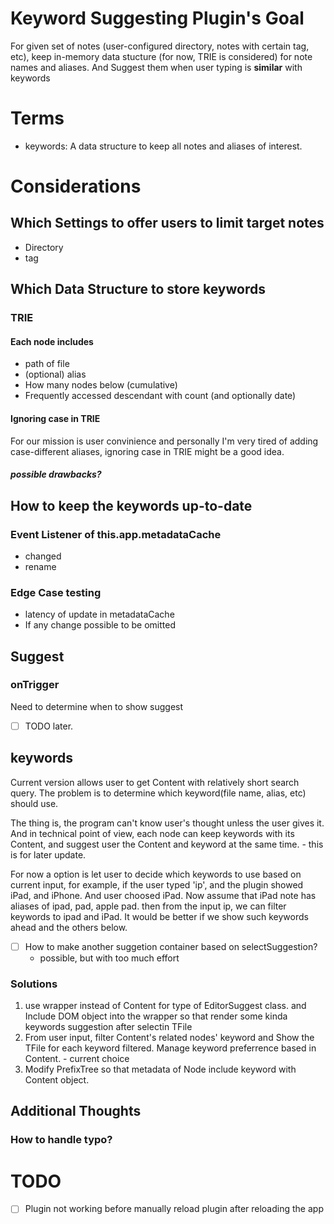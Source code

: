 # Keyword Suggesting Plugin's Goal

For given set of notes (user-configured directory, notes with certain tag, etc), keep in-memory data stucture (for now, TRIE is considered) for note names and aliases. And Suggest them when user typing is **similar** with keywords

# Terms
- keywords: A data structure to keep all notes and aliases of interest.

# Considerations

## Which Settings to offer users to limit target notes

- Directory
- tag

## Which Data Structure to store keywords

### TRIE

#### Each node includes
- path of file
- (optional) alias
- How many nodes below (cumulative)
- Frequently accessed descendant with count (and optionally date)

#### Ignoring case in TRIE
For our mission is user convinience and personally I'm very tired of adding case-different aliases, ignoring case in TRIE might be a good idea.

##### possible drawbacks?

## How to keep the keywords up-to-date

### Event Listener of this.app.metadataCache
- changed
- rename

### Edge Case testing
- latency of update in metadataCache
- If any change possible to be omitted

## Suggest

### onTrigger

Need to determine when to show suggest 
- [ ] TODO later.

## keywords
Current version allows user to get Content<TFile> with relatively short search query.
The problem is to determine which keyword(file name, alias, etc) should use.

The thing is, the program can't know user's thought unless the user gives it. 
And in technical point of view, each node can keep keywords with its Content, and suggest user the Content<TFile> and keyword at the same time. - this is for later update.

For now a option is let user to decide which keywords to use based on current input, for example, if the user typed 'ip', and the plugin showed iPad, and iPhone. And user choosed iPad. Now assume that iPad note has aliases of ipad, pad, apple pad. then from the input ip, we can filter keywords to ipad and iPad. It would be better if we show such keywords ahead and the others below.

- [ ] How to make another suggetion container based on selectSuggestion?
    - possible, but with too much effort

### Solutions

1. use wrapper instead of Content<TFile> for type of EditorSuggest class. and Include DOM object into the wrapper so that render some kinda keywords suggestion after selectin TFile
2. From user input, filter Content's related nodes' keyword and Show the TFile for each keyword filtered. Manage keyword preferrence based in Content. - current choice
3. Modify PrefixTree so that metadata of Node include keyword with Content object.

## Additional Thoughts

### How to handle typo?


# TODO

- [ ] Plugin not working before manually reload plugin after reloading the app